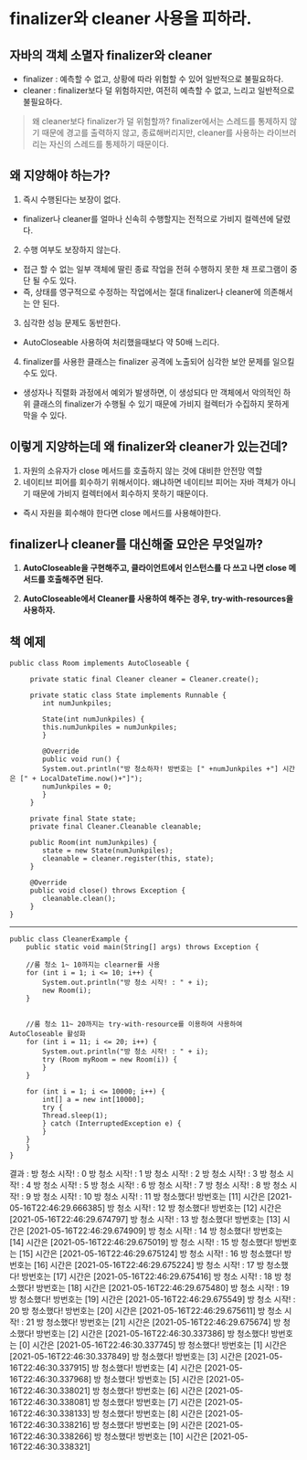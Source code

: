# finalizer와 cleaner 사용을 피하라.

## 자바의 객체 소멸자 finalizer와 cleaner

- finalizer : 예측할 수 없고, 상황에 따라 위험할 수 있어 일반적으로 불필요하다.
- cleaner : finalizer보다 덜 위험하지만, 여전히 예측할 수 없고, 느리고 일반적으로 불필요하다.

> 왜 cleaner보다 finalizer가 덜 위험할까? finalizer에서는 스레드를 통제하지 않기 때문에 경고를 출력하지 않고, 종료해버리지만, cleaner를 사용하는 라이브러리는 자신의 스레드를 통제하기 때문이다.

## 왜 지양해야 하는가? 

1. 즉시 수행된다는 보장이 없다.
-  finalizer나 cleaner를 얼마나 신속히 수행할지는 전적으로 가비지 컬렉션에 달렸다.
2. 수행 여부도 보장하지 않는다.
- 접근 할 수 없는 일부 객체에 딸린 종료 작업을 전혀 수행하지 못한 채 프로그램이 중단 될 수도 있다. 
- 즉, 상태를 영구적으로 수정하는 작업에서는 절대 finalizer나 cleaner에 의존해서는 안 된다.
3. 심각한 성능 문제도 동반한다.
-  AutoCloseable 사용하여 처리했을때보다 약 50배 느리다.
4. finalizer를 사용한 클래스는 finalizer 공격에 노출되어 심각한 보안 문제를 일으킬 수도 있다.
- 생성자나 직렬화 과정에서 예외가 발생하면, 이 생성되다 만 객체에서 악의적인 하위 클래스의 finalizer가 수행될 수 있기 때문에 가비지 컬렉터가 수집하지 못하게 막을 수 있다.

## 이렇게 지양하는데 왜 finalizer와 cleaner가 있는건데?

1. 자원의 소유자가 close 메서드를 호출하지 않는 것에 대비한 안전망 역할
2. 네이티브 피어를 회수하기 위해서이다. 왜냐하면 네이티브 피어는 자바 객체가 아니기 때문에 가비지 컬렉터에서 회수하지 못하기 때문이다.
-  즉시 자원을 회수해야 한다면 close 메서드를 사용해야한다.

## finalizer나 cleaner를 대신해줄 묘안은 무엇일까?

1. **AutoCloseable을 구현해주고, 클라이언트에서 인스턴스를 다 쓰고 나면 close 메서드를 호출해주면 된다.**

2. **AutoCloseable에서 Cleaner를 사용하여 해주는 경우, try-with-resources을 사용하자.**

  
  ## 책 예제
      
    public class Room implements AutoCloseable {  
      
	     private static final Cleaner cleaner = Cleaner.create();  
	      
	     private static class State implements Runnable {  
	     	int numJunkpiles;  
	      
	     	State(int numJunkpiles) {  
			this.numJunkpiles = numJunkpiles;  
	     	}  
	      
	     	@Override  
	     	public void run() {  
			System.out.println("방 청소하자! 방번호는 [" +numJunkpiles +"] 시간은 [" + LocalDateTime.now()+"]"); 
			numJunkpiles = 0;  
	     	}  
	     }
	     
	     private final State state;  
	     private final Cleaner.Cleanable cleanable;  
	      
	     public Room(int numJunkpiles) {  
	     	state = new State(numJunkpiles);  
	     	cleanable = cleaner.register(this, state);  
	     }  
	      
	     @Override  
	     public void close() throws Exception {  
	     	cleanable.clean();  
	     }  
    }

-------

    public class CleanerExample {
	    public static void main(String[] args) throws Exception {

		//룸 청소 1~ 10까지는 clearner를 사용
		for (int i = 1; i <= 10; i++) {
		    System.out.println("방 청소 시작! : " + i);
		    new Room(i);
		}


		//룸 청소 11~ 20까지는 try-with-resource를 이용하여 사용하여 AutoCloseable 활성화
		for (int i = 11; i <= 20; i++) {
		    System.out.println("방 청소 시작! : " + i);
		    try (Room myRoom = new Room(i)) {
		    }
		}

		for (int i = 1; i <= 10000; i++) {
		    int[] a = new int[10000];
		    try {
			Thread.sleep(1);
		    } catch (InterruptedException e) {
		    }
		}
	    }
    }


결과 : 
	방 청소 시작! : 0
	방 청소 시작! : 1
	방 청소 시작! : 2
	방 청소 시작! : 3
	방 청소 시작! : 4
	방 청소 시작! : 5
	방 청소 시작! : 6
	방 청소 시작! : 7
	방 청소 시작! : 8
	방 청소 시작! : 9
	방 청소 시작! : 10
	방 청소 시작! : 11
	방 청소했다! 방번호는 [11] 시간은 [2021-05-16T22:46:29.666385]
	방 청소 시작! : 12
	방 청소했다! 방번호는 [12] 시간은 [2021-05-16T22:46:29.674797]
	방 청소 시작! : 13
	방 청소했다! 방번호는 [13] 시간은 [2021-05-16T22:46:29.674909]
	방 청소 시작! : 14
	방 청소했다! 방번호는 [14] 시간은 [2021-05-16T22:46:29.675019]
	방 청소 시작! : 15
	방 청소했다! 방번호는 [15] 시간은 [2021-05-16T22:46:29.675124]
	방 청소 시작! : 16
	방 청소했다! 방번호는 [16] 시간은 [2021-05-16T22:46:29.675224]
	방 청소 시작! : 17
	방 청소했다! 방번호는 [17] 시간은 [2021-05-16T22:46:29.675416]
	방 청소 시작! : 18
	방 청소했다! 방번호는 [18] 시간은 [2021-05-16T22:46:29.675480]
	방 청소 시작! : 19
	방 청소했다! 방번호는 [19] 시간은 [2021-05-16T22:46:29.675549]
	방 청소 시작! : 20
	방 청소했다! 방번호는 [20] 시간은 [2021-05-16T22:46:29.675611]
	방 청소 시작! : 21
	방 청소했다! 방번호는 [21] 시간은 [2021-05-16T22:46:29.675674]
	방 청소했다! 방번호는 [2] 시간은 [2021-05-16T22:46:30.337386]
	방 청소했다! 방번호는 [0] 시간은 [2021-05-16T22:46:30.337745]
	방 청소했다! 방번호는 [1] 시간은 [2021-05-16T22:46:30.337849]
	방 청소했다! 방번호는 [3] 시간은 [2021-05-16T22:46:30.337915]
	방 청소했다! 방번호는 [4] 시간은 [2021-05-16T22:46:30.337968]
	방 청소했다! 방번호는 [5] 시간은 [2021-05-16T22:46:30.338021]
	방 청소했다! 방번호는 [6] 시간은 [2021-05-16T22:46:30.338081]
	방 청소했다! 방번호는 [7] 시간은 [2021-05-16T22:46:30.338133]
	방 청소했다! 방번호는 [8] 시간은 [2021-05-16T22:46:30.338216]
	방 청소했다! 방번호는 [9] 시간은 [2021-05-16T22:46:30.338266]
	방 청소했다! 방번호는 [10] 시간은 [2021-05-16T22:46:30.338321]
      
   


    






